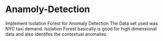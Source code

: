 # Anamoly-Detection
Implement Isolation Forest for Anomaly Detection
The Data set used was NYC taxi demand.
Isolation Forest basically is good for high dimensional data and also identifes the contextual anomalies.
